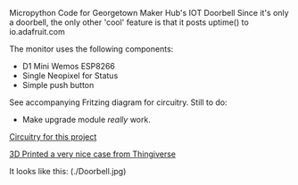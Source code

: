 Micropython Code for Georgetown Maker Hub's IOT Doorbell
Since it's only a doorbell, the only other 'cool' feature is that it posts uptime() to io.adafruit.com

The monitor uses the following components:
  - D1 Mini Wemos ESP8266 
  - Single Neopixel for Status
  - Simple push button

See accompanying Fritzing diagram for circuitry.
Still to do:
  - Make upgrade module *really* work.
  
[Circuitry for this project](./Doorbell_bb.jpg)

[3D Printed a very nice case from Thingiverse](https://www.thingiverse.com/thing:2847539)

It looks like this: (./Doorbell.jpg)
